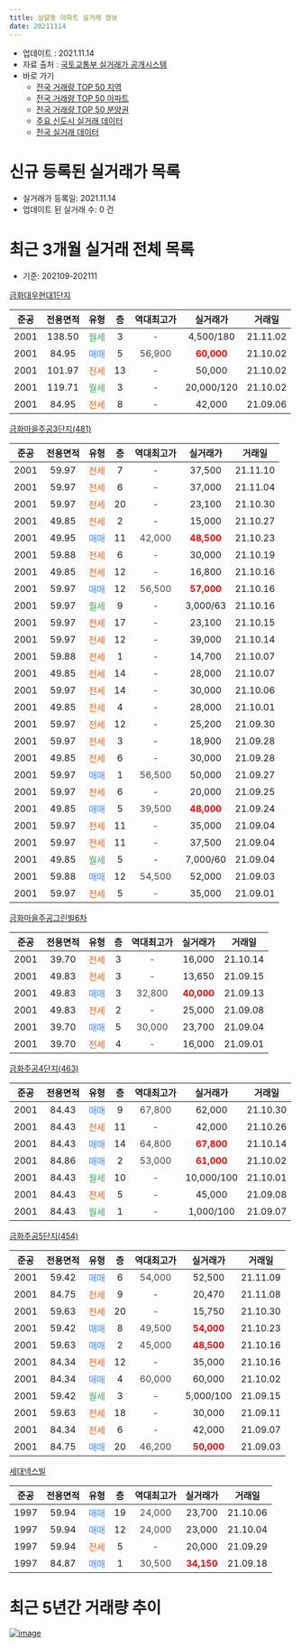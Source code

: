```yaml
---
title: 상갈동 아파트 실거래 정보
date: 20211114
---
```


* 업데이트 : 2021.11.14
* 자료 출처 : [국토교통부 실거래가 공개시스템](http://rt.molit.go.kr)
* 바로 가기
    * [전국 거래량 TOP 50 지역](https://apt-info.github.io/apt-trade-info/tr)
    * [전국 거래량 TOP 50 아파트](https://apt-info.github.io/apt-trade-info/ta)
    * [전국 거래량 TOP 50 분양권](https://apt-info.github.io/apt-trade-info/tb)
    * [주요 신도시 실거래 데이터](https://apt-info.github.io/apt-trade-info/newtown)
    * [전국 실거래 데이터](https://apt-info.github.io/apt-trade-info/all)



<script async src="https://pagead2.googlesyndication.com/pagead/js/adsbygoogle.js"></script>
<!-- 기본광고 -->
<ins class="adsbygoogle"
     style="display:block"
     data-ad-client="ca-pub-1142216861245946"
     data-ad-slot="4805727019"
     data-ad-format="auto"
     data-full-width-responsive="true"></ins>
<script>
     (adsbygoogle = window.adsbygoogle || []).push({});
</script>


# 신규 등록된 실거래가 목록

* 실거래가 등록일: 2021.11.14
* 업데이트 된 실거래 수: 0 건




<script async src="https://pagead2.googlesyndication.com/pagead/js/adsbygoogle.js"></script>
<!-- 기본광고 -->
<ins class="adsbygoogle"
     style="display:block"
     data-ad-client="ca-pub-1142216861245946"
     data-ad-slot="4805727019"
     data-ad-format="auto"
     data-full-width-responsive="true"></ins>
<script>
     (adsbygoogle = window.adsbygoogle || []).push({});
</script>


# 최근 3개월 실거래 전체 목록
* 기준: 202109-202111


[금화대우현대1단지](https://search.naver.com/search.naver?query=%EA%B8%88%ED%99%94%EB%8C%80%EC%9A%B0%ED%98%84%EB%8C%801%EB%8B%A8%EC%A7%80)

|준공|전용면적|유형|층|역대최고가|실거래가|거래일|
|:---:|:---:|:---:|:---:|:---:|:---:|:---:|
|2001|138.50|<span style="color:#34A853">월세</span>|3|<span style="color:#444444">-</span>|4,500/180|21.11.02|
|2001|84.95|<span style="color:#4285F3">매매</span>|5|<span style="color:#444444">56,900</span>|<b><span style="color:#FF0000">60,000</span></b>|21.10.02|
|2001|101.97|<span style="color:#FF5A00">전세</span>|13|<span style="color:#444444">-</span>|50,000|21.10.02|
|2001|119.71|<span style="color:#34A853">월세</span>|3|<span style="color:#444444">-</span>|20,000/120|21.10.02|
|2001|84.95|<span style="color:#FF5A00">전세</span>|8|<span style="color:#444444">-</span>|42,000|21.09.06|

[금화마을주공3단지(481)](https://search.naver.com/search.naver?query=%EA%B8%88%ED%99%94%EB%A7%88%EC%9D%84%EC%A3%BC%EA%B3%B53%EB%8B%A8%EC%A7%80%28481%29)

|준공|전용면적|유형|층|역대최고가|실거래가|거래일|
|:---:|:---:|:---:|:---:|:---:|:---:|:---:|
|2001|59.97|<span style="color:#FF5A00">전세</span>|7|<span style="color:#444444">-</span>|37,500|21.11.10|
|2001|59.97|<span style="color:#FF5A00">전세</span>|6|<span style="color:#444444">-</span>|37,000|21.11.04|
|2001|59.97|<span style="color:#FF5A00">전세</span>|20|<span style="color:#444444">-</span>|23,100|21.10.30|
|2001|49.85|<span style="color:#FF5A00">전세</span>|2|<span style="color:#444444">-</span>|15,000|21.10.27|
|2001|49.95|<span style="color:#4285F3">매매</span>|11|<span style="color:#444444">42,000</span>|<b><span style="color:#FF0000">48,500</span></b>|21.10.23|
|2001|59.88|<span style="color:#FF5A00">전세</span>|6|<span style="color:#444444">-</span>|30,000|21.10.19|
|2001|49.85|<span style="color:#FF5A00">전세</span>|12|<span style="color:#444444">-</span>|16,800|21.10.16|
|2001|59.97|<span style="color:#4285F3">매매</span>|12|<span style="color:#444444">56,500</span>|<b><span style="color:#FF0000">57,000</span></b>|21.10.16|
|2001|59.97|<span style="color:#34A853">월세</span>|9|<span style="color:#444444">-</span>|3,000/63|21.10.16|
|2001|59.97|<span style="color:#FF5A00">전세</span>|17|<span style="color:#444444">-</span>|23,100|21.10.15|
|2001|59.97|<span style="color:#FF5A00">전세</span>|12|<span style="color:#444444">-</span>|39,000|21.10.14|
|2001|59.88|<span style="color:#FF5A00">전세</span>|1|<span style="color:#444444">-</span>|14,700|21.10.07|
|2001|49.85|<span style="color:#FF5A00">전세</span>|14|<span style="color:#444444">-</span>|28,000|21.10.07|
|2001|59.97|<span style="color:#FF5A00">전세</span>|14|<span style="color:#444444">-</span>|30,000|21.10.06|
|2001|49.85|<span style="color:#FF5A00">전세</span>|4|<span style="color:#444444">-</span>|28,000|21.10.01|
|2001|59.97|<span style="color:#FF5A00">전세</span>|12|<span style="color:#444444">-</span>|25,200|21.09.30|
|2001|59.97|<span style="color:#FF5A00">전세</span>|3|<span style="color:#444444">-</span>|18,900|21.09.28|
|2001|49.85|<span style="color:#FF5A00">전세</span>|6|<span style="color:#444444">-</span>|30,000|21.09.28|
|2001|59.97|<span style="color:#4285F3">매매</span>|1|<span style="color:#444444">56,500</span>|50,000|21.09.27|
|2001|59.97|<span style="color:#FF5A00">전세</span>|6|<span style="color:#444444">-</span>|20,000|21.09.25|
|2001|49.85|<span style="color:#4285F3">매매</span>|5|<span style="color:#444444">39,500</span>|<b><span style="color:#FF0000">48,000</span></b>|21.09.24|
|2001|59.97|<span style="color:#FF5A00">전세</span>|11|<span style="color:#444444">-</span>|35,000|21.09.04|
|2001|59.97|<span style="color:#FF5A00">전세</span>|11|<span style="color:#444444">-</span>|37,500|21.09.04|
|2001|49.85|<span style="color:#34A853">월세</span>|5|<span style="color:#444444">-</span>|7,000/60|21.09.04|
|2001|59.88|<span style="color:#4285F3">매매</span>|12|<span style="color:#444444">54,500</span>|52,000|21.09.03|
|2001|59.97|<span style="color:#FF5A00">전세</span>|5|<span style="color:#444444">-</span>|35,000|21.09.01|

[금화마을주공그린빌6차](https://search.naver.com/search.naver?query=%EA%B8%88%ED%99%94%EB%A7%88%EC%9D%84%EC%A3%BC%EA%B3%B5%EA%B7%B8%EB%A6%B0%EB%B9%8C6%EC%B0%A8)

|준공|전용면적|유형|층|역대최고가|실거래가|거래일|
|:---:|:---:|:---:|:---:|:---:|:---:|:---:|
|2001|39.70|<span style="color:#FF5A00">전세</span>|3|<span style="color:#444444">-</span>|16,000|21.10.14|
|2001|49.83|<span style="color:#FF5A00">전세</span>|3|<span style="color:#444444">-</span>|13,650|21.09.15|
|2001|49.83|<span style="color:#4285F3">매매</span>|3|<span style="color:#444444">32,800</span>|<b><span style="color:#FF0000">40,000</span></b>|21.09.13|
|2001|49.83|<span style="color:#FF5A00">전세</span>|2|<span style="color:#444444">-</span>|25,000|21.09.08|
|2001|39.70|<span style="color:#4285F3">매매</span>|5|<span style="color:#444444">30,000</span>|23,700|21.09.04|
|2001|39.70|<span style="color:#FF5A00">전세</span>|4|<span style="color:#444444">-</span>|16,000|21.09.01|

[금화주공4단지(463)](https://search.naver.com/search.naver?query=%EA%B8%88%ED%99%94%EC%A3%BC%EA%B3%B54%EB%8B%A8%EC%A7%80%28463%29)

|준공|전용면적|유형|층|역대최고가|실거래가|거래일|
|:---:|:---:|:---:|:---:|:---:|:---:|:---:|
|2001|84.43|<span style="color:#4285F3">매매</span>|9|<span style="color:#444444">67,800</span>|62,000|21.10.30|
|2001|84.43|<span style="color:#FF5A00">전세</span>|11|<span style="color:#444444">-</span>|42,000|21.10.26|
|2001|84.43|<span style="color:#4285F3">매매</span>|14|<span style="color:#444444">64,800</span>|<b><span style="color:#FF0000">67,800</span></b>|21.10.14|
|2001|84.86|<span style="color:#4285F3">매매</span>|2|<span style="color:#444444">53,000</span>|<b><span style="color:#FF0000">61,000</span></b>|21.10.02|
|2001|84.43|<span style="color:#34A853">월세</span>|10|<span style="color:#444444">-</span>|10,000/100|21.10.01|
|2001|84.43|<span style="color:#FF5A00">전세</span>|5|<span style="color:#444444">-</span>|45,000|21.09.08|
|2001|84.43|<span style="color:#34A853">월세</span>|1|<span style="color:#444444">-</span>|1,000/100|21.09.07|


<script async src="https://pagead2.googlesyndication.com/pagead/js/adsbygoogle.js"></script>
<!-- 기본광고 -->
<ins class="adsbygoogle"
     style="display:block"
     data-ad-client="ca-pub-1142216861245946"
     data-ad-slot="4805727019"
     data-ad-format="auto"
     data-full-width-responsive="true"></ins>
<script>
     (adsbygoogle = window.adsbygoogle || []).push({});
</script>


[금화주공5단지(454)](https://search.naver.com/search.naver?query=%EA%B8%88%ED%99%94%EC%A3%BC%EA%B3%B55%EB%8B%A8%EC%A7%80%28454%29)

|준공|전용면적|유형|층|역대최고가|실거래가|거래일|
|:---:|:---:|:---:|:---:|:---:|:---:|:---:|
|2001|59.42|<span style="color:#4285F3">매매</span>|6|<span style="color:#444444">54,000</span>|52,500|21.11.09|
|2001|84.75|<span style="color:#FF5A00">전세</span>|9|<span style="color:#444444">-</span>|20,470|21.11.08|
|2001|59.63|<span style="color:#FF5A00">전세</span>|20|<span style="color:#444444">-</span>|15,750|21.10.30|
|2001|59.42|<span style="color:#4285F3">매매</span>|8|<span style="color:#444444">49,500</span>|<b><span style="color:#FF0000">54,000</span></b>|21.10.23|
|2001|59.63|<span style="color:#4285F3">매매</span>|2|<span style="color:#444444">45,000</span>|<b><span style="color:#FF0000">48,500</span></b>|21.10.16|
|2001|84.34|<span style="color:#FF5A00">전세</span>|12|<span style="color:#444444">-</span>|35,000|21.10.16|
|2001|84.34|<span style="color:#4285F3">매매</span>|4|<span style="color:#444444">60,000</span>|60,000|21.10.02|
|2001|59.42|<span style="color:#34A853">월세</span>|3|<span style="color:#444444">-</span>|5,000/100|21.09.15|
|2001|59.63|<span style="color:#FF5A00">전세</span>|18|<span style="color:#444444">-</span>|30,000|21.09.11|
|2001|84.34|<span style="color:#FF5A00">전세</span>|6|<span style="color:#444444">-</span>|42,000|21.09.07|
|2001|84.75|<span style="color:#4285F3">매매</span>|20|<span style="color:#444444">46,200</span>|<b><span style="color:#FF0000">50,000</span></b>|21.09.03|

[세대넥스빌](https://search.naver.com/search.naver?query=%EC%84%B8%EB%8C%80%EB%84%A5%EC%8A%A4%EB%B9%8C)

|준공|전용면적|유형|층|역대최고가|실거래가|거래일|
|:---:|:---:|:---:|:---:|:---:|:---:|:---:|
|1997|59.94|<span style="color:#4285F3">매매</span>|19|<span style="color:#444444">24,000</span>|23,700|21.10.06|
|1997|59.94|<span style="color:#4285F3">매매</span>|12|<span style="color:#444444">24,000</span>|23,000|21.10.04|
|1997|59.94|<span style="color:#FF5A00">전세</span>|5|<span style="color:#444444">-</span>|20,000|21.09.29|
|1997|84.87|<span style="color:#4285F3">매매</span>|1|<span style="color:#444444">30,500</span>|<b><span style="color:#FF0000">34,150</span></b>|21.09.18|



<script async src="https://pagead2.googlesyndication.com/pagead/js/adsbygoogle.js"></script>
<!-- 기본광고 -->
<ins class="adsbygoogle"
     style="display:block"
     data-ad-client="ca-pub-1142216861245946"
     data-ad-slot="4805727019"
     data-ad-format="auto"
     data-full-width-responsive="true"></ins>
<script>
     (adsbygoogle = window.adsbygoogle || []).push({});
</script>


# 최근 5년간 거래량 추이


<div style="width:100%;">
    <canvas id="deal_progress" height="200"></canvas>
</div>

<script>
new Chart(document.getElementById("deal_progress"), {
    type: 'line',
    data: {
        labels: ['16.01','16.02','16.03','16.04','16.05','16.06','16.07','16.08','16.09','16.10','16.11','16.12','17.01','17.02','17.03','17.04','17.05','17.06','17.07','17.08','17.09','17.10','17.11','17.12','18.01','18.02','18.03','18.04','18.05','18.06','18.07','18.08','18.09','18.10','18.11','18.12','19.01','19.02','19.03','19.04','19.05','19.06','19.07','19.08','19.09','19.10','19.11','19.12','20.01','20.02','20.03','20.04','20.05','20.06','20.07','20.08','20.09','20.10','20.11','20.12','21.01','21.02','21.03','21.04','21.05','21.06','21.07','21.08','21.09','21.10','21.11'],
        datasets: [{
            label: '매매/분양권',
            data: [7,13,19,25,21,18,34,22,30,28,19,20,19,20,33,15,27,28,35,15,25,8,10,9,19,17,15,7,17,13,20,37,95,64,24,17,10,8,14,15,16,34,17,14,15,26,33,40,62,106,23,25,28,58,45,28,17,17,31,32,30,39,18,11,12,21,32,19,7,11,1],
            borderColor: "rgba(66, 133, 243, 1)",
            backgroundColor: "rgba(66, 133, 243, 0.05)",
            borderWidth: 1,
            pointRadius: 0,
            fill: false,
            lineTension: 0
        },{
            label: '전/월세',
            data: [26,25,44,19,29,21,34,21,16,29,28,45,20,42,30,32,27,22,32,25,14,19,17,19,26,32,32,12,22,33,33,24,26,34,18,22,44,39,29,16,28,31,27,28,20,38,28,26,25,36,30,41,35,28,37,21,16,26,18,24,28,28,23,26,32,23,22,23,18,18,4],
            borderColor: "rgba(255, 90, 0, 1)",
            backgroundColor: "rgba(255, 90, 0, 0.05)",
            borderWidth: 1,
            pointRadius: 0,
            fill: false,
            lineTension: 0
        },{
            label: '합계',
            data: [33,38,63,44,50,39,68,43,46,57,47,65,39,62,63,47,54,50,67,40,39,27,27,28,45,49,47,19,39,46,53,61,121,98,42,39,54,47,43,31,44,65,44,42,35,64,61,66,87,142,53,66,63,86,82,49,33,43,49,56,58,67,41,37,44,44,54,42,25,29,5],
            borderColor: "rgba(0, 0, 0, 1)",
            backgroundColor: "rgba(0, 0, 0, 0.03)",
            borderWidth: 0.1,
            pointRadius: 0,
            fill: true,
            lineTension: 0
        }
        ]
    },
    options: {
        responsive: true,
        title: {
            display: false
        },
        tooltips: {
            mode: 'index',
            intersect: false
        },
        hover: {
            mode: 'nearest',
            intersect: true
        },
        scales: {
            xAxes: [{
                display: true,
                scaleLabel: {
                    display: true,
                    labelString: '년/월'
                }
            }],
            yAxes: [{
                display: true,
                ticks: {
                    suggestedMin: 0,
                },
                scaleLabel: {
                    display: true,
                    labelString: '실거래 수'
                }
            }]
        }
    }
});

</script>


[![image](https://apt-info.github.io/images/2020-01-03-apt-trade-info/1024x500.png)](https://play.google.com/store/apps/details?id=com.aptinfo.apttradeinfo)

